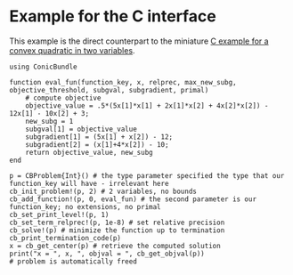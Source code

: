 # Example for the C interface

This example is the direct counterpart to the miniature
[C example for a convex quadratic in two variables](https://www-user.tu-chemnitz.de/~helmberg/ConicBundle/Manual/group__cinterface.html).
```@repl
using ConicBundle

function eval_fun(function_key, x, relprec, max_new_subg, objective_threshold, subgval, subgradient, primal)
    # compute objective
    objective_value = .5*(5x[1]*x[1] + 2x[1]*x[2] + 4x[2]*x[2]) - 12x[1] - 10x[2] + 3;
    new_subg = 1
    subgval[1] = objective_value
    subgradient[1] = (5x[1] + x[2]) - 12;
    subgradient[2] = (x[1]+4*x[2]) - 10;
    return objective_value, new_subg
end

p = CBProblem{Int}() # the type parameter specified the type that our function_key will have - irrelevant here
cb_init_problem!(p, 2) # 2 variables, no bounds
cb_add_function!(p, 0, eval_fun) # the second parameter is our function_key; no extensions, no primal
cb_set_print_level!(p, 1)
cb_set_term_relprec!(p, 1e-8) # set relative precision
cb_solve!(p) # minimize the function up to termination
cb_print_termination_code(p)
x = cb_get_center(p) # retrieve the computed solution
print("x = ", x, ", objval = ", cb_get_objval(p))
# problem is automatically freed
```
